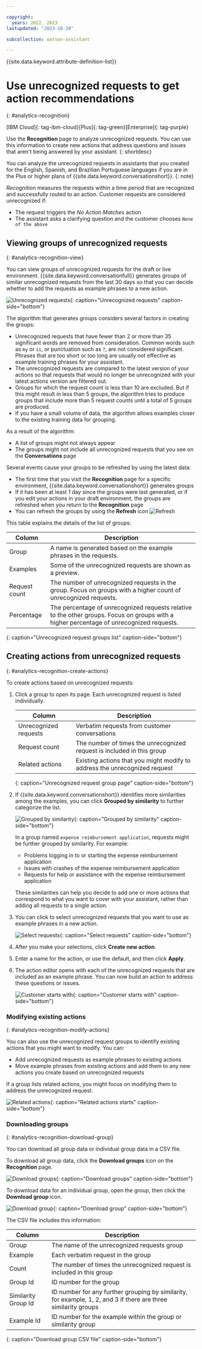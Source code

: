 ```yaml
---

copyright:
  years: 2022, 2023
lastupdated: "2023-10-20"

subcollection: watson-assistant

---
```


{{site.data.keyword.attribute-definition-list}}

# Use unrecognized requests to get action recommendations
{: #analytics-recognition}

[IBM Cloud]{: tag-ibm-cloud}[Plus]{: tag-green}[Enterprise]{: tag-purple}

Use the **Recognition** page to analyze unrecognized requests. You can use this information to create new actions that address questions and issues that aren't being answered by your assistant.
{: shortdesc}

You can analyze the unrecognized requests in assistants that you created for the English, Spanish, and Brazilian Portuguese languages if you are in the Plus or higher plans of {{site.data.keyword.conversationshort}}.
{: note}

*Recognition* measures the requests within a time period that are recognized and successfully routed to an action. Customer requests are considered unrecognized if:
- The request triggers the *No Action Matches* action
- The assistant asks a clarifying question and the customer chooses `None of the above` 

## Viewing groups of unrecognized requests
{: #analytics-recognition-view}

You can view groups of unrecognized requests for the draft or live environment. {{site.data.keyword.conversationfull}} generates groups of similar unrecognized requests from the last 30 days so that you can decide whether to add the requests as example phrases to a new action.

![Unrecognized requests](images/analytics-unrecognized-groups.png){: caption="Unrecognized requests" caption-side="bottom"}

The algorithm that generates groups considers several factors in creating the groups:
- Unrecognized requests that have fewer than 2 or more than 35 significant words are removed from consideration. Common words such as `my` or `is`, or punctuation such as `?`, are not considered significant. Phrases that are too short or too long are usually not effective as example training phrases for your assistant.
- The unrecognized requests are compared to the latest version of your actions so that requests that would no longer be unrecognized with your latest actions version are filtered out. 
- Groups for which the request count is less than 10 are excluded. But if this might result in less than 5 groups, the algorithm tries to produce groups that include more than 5 request counts until a total of 5 groups are produced.
- If you have a small volume of data, the algorithm allows examples closer to the existing training data for grouping.

As a result of the algorithm:
- A list of groups might not always appear
- The groups might not include all unrecognized requests that you see on the **Conversations** page

Several events cause your groups to be refreshed by using the latest data:
- The first time that you visit the **Recognition** page for a specific environment, {{site.data.keyword.conversationshort}} generates groups
- If it has been at least 1 day since the groups were last generated, or if you edit your actions in your draft environment, the groups are refreshed when you return to the **Recognition** page
- You can refresh the groups by using the **Refresh** icon ![Refresh](images/renew.svg)

This table explains the details of the list of groups:

| Column | Description |
| --- | --- |
| Group | A name is generated based on the example phrases in the requests. |
| Examples | Some of the unrecognized requests are shown as a preview. |
| Request count | The number of unrecognized requests in the group. Focus on groups with a higher count of unrecognized requests. |
| Percentage | The percentage of unrecognized requests relative to the other groups. Focus on groups with a higher percentage of unrecognized requests. |
{: caption="Unrecognized request groups list" caption-side="bottom"}

## Creating actions from unrecognized requests
{: #analytics-recognition-create-actions}

To create actions based on unrecognized requests:

1. Click a group to open its page. Each unrecognized request is listed individually. 

   | Column | Description |
   | --- | --- |
   | Unrecognized requests | Verbatim requests from customer conversations |
   | Request count | The number of times the unrecognized request is included in this group |
   | Related actions | Existing actions that you might modify to address the unrecognized request |
   {: caption="Unrecognized request group page" caption-side="bottom"}

1. If {{site.data.keyword.conversationshort}} identifies more similarities among the examples, you can click **Grouped by similarity** to further categorize the list.

   ![Grouped by similarity](images/analytics-unrecognized-grouped-by-similarity.png){: caption="Grouped by similarity" caption-side="bottom"}

   In a group named `expense reimbursement application`, requests might be further grouped by similarity. For example:
   - Problems logging in to or starting the expense reimbursement application
   - Issues with crashes of the expense reimbursement application
   - Requests for help or assistance with the expense reimbursement application

   These similarities can help you decide to add one or more actions that correspond to what you want to cover with your assistant, rather than adding all requests to a single action.

1. You can click to select unrecognized requests that you want to use as example phrases in a new action.

   ![Select requests](images/analytics-unrecognized-create-action.png){: caption="Select requests" caption-side="bottom"}

1. After you make your selections, click **Create new action**.

1. Enter a name for the action, or use the default, and then click **Apply**.

1. The action editor opens with each of the unrecognized requests that are included as an example phrase. You can now build an action to address these questions or issues.

   ![Customer starts with](images/analytics-unrecognized-new-action-phrases.png){: caption="Customer starts with" caption-side="bottom"}

### Modifying existing actions
{: #analytics-recognition-modify-actions}

You can also use the unrecognized request groups to identify existing actions that you might want to modify. You can:
- Add unrecognized requests as example phrases to existing actions
- Move example phrases from existing actions and add them to any new actions you create based on unrecognized requests

If a group lists related actions, you might focus on modifying them to address the unrecognized request.

![Related actions](images/analytics-unrecognized-related-actions.png){: caption="Related actions starts" caption-side="bottom"}

### Downloading groups
{: #analytics-recognition-download-group}

You can download all group data or individual group data in a CSV file.

To download all group data, click the **Download groups** icon on the **Recognition** page.

![Download groups](images/analytics-unrecognized-download-groups.png){: caption="Download groups" caption-side="bottom"}

To download data for an individual group, open the group, then click the **Download group** icon.

![Download group](images/analytics-unrecognized-download-group.png){: caption="Download group" caption-side="bottom"}

The CSV file includes this information:

| Column | Description |
| --- | --- |
| Group | The name of the unrecognized requests group |
| Example | Each verbatim request in the group |
| Count | The number of times the unrecognized request is included in this group |
| Group Id | ID number for the group |
| Similarity Group Id | ID number for any further grouping by similarity, for example, 1, 2, and 3 if there are three similarity groups |
| Example Id | ID number for the example within the group or similarity group |
{: caption="Download group CSV file" caption-side="bottom"}
